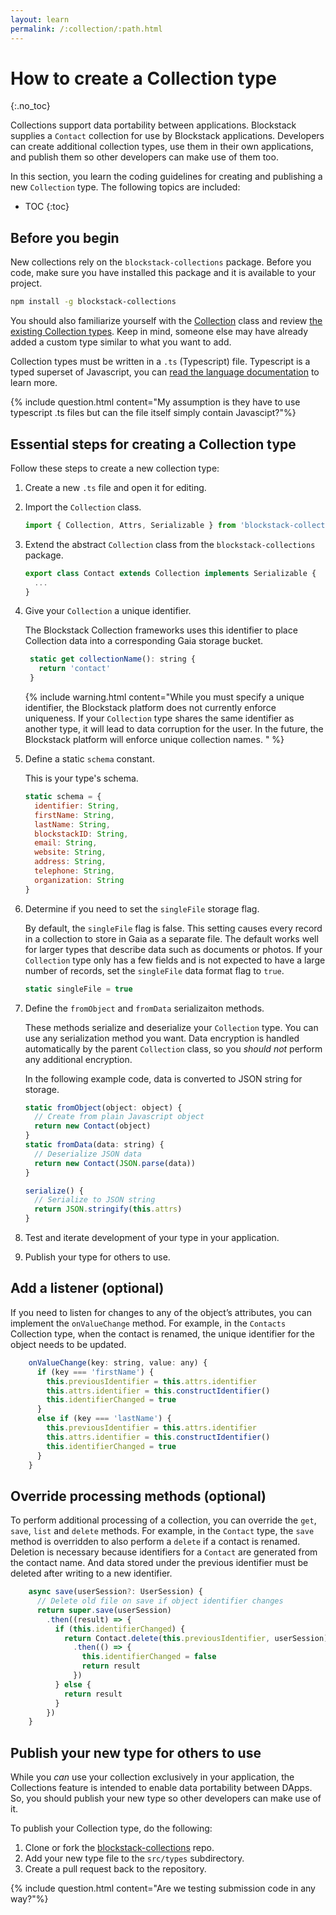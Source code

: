 ```yaml
---
layout: learn
permalink: /:collection/:path.html
---
```

# How to create a Collection type
{:.no_toc}

Collections support data portability between applications. Blockstack supplies a `Contact` collection for use by Blockstack applications. Developers can create additional collection types, use them in their own applications, and publish them so other developers can make use of them too. 

In this section, you learn the coding guidelines for creating and publishing a new `Collection` type. The following topics are included:

* TOC
{:toc}

## Before you begin

New collections rely on the `blockstack-collections` package. Before you code, make sure you have installed this package and it is available to your project. 

```bash
npm install -g blockstack-collections
```

You should also familiarize yourself with the <a href="https://github.com/blockstack/blockstack-collections/blob/master/src/types/collection.ts" target="_blank">Collection</a> class and review <a href="https://github.com/blockstack/blockstack-collections/tree/master/src/types" type="_blank">the existing Collection types</a>. Keep in mind, someone else may have already added a custom type similar to what you want to add.

Collection types must be written in a `.ts` (Typescript) file. Typescript is a typed superset of Javascript, you can <a href="https://www.typescriptlang.org/" target="_blank">read the language documentation</a> to learn more.

{% include question.html content="My assumption is they have to use typescript .ts files but can the file itself simply contain Javascipt?"%}

## Essential steps for creating a Collection type 

Follow these steps to create a new collection type:

1. Create a new `.ts` file and open it for editing.
2. Import the `Collection` class.

    ```js
    import { Collection, Attrs, Serializable } from 'blockstack-collections'
    ```

3. Extend the abstract `Collection` class from the `blockstack-collections` package.

    ```js
    export class Contact extends Collection implements Serializable {
      ...
    }
    ```

4. Give your `Collection` a unique identifier. 
   
   The Blockstack Collection frameworks uses this identifier to place Collection data into a corresponding Gaia storage bucket. 

   ```js
    static get collectionName(): string {
      return 'contact'
    }
    ```

    {% include warning.html content="While you must specify a unique identifier, the Blockstack platform does not currently enforce uniqueness. If your <code>Collection</code> type shares the same identifier as another type, it will lead to data corruption for the user. In the future, the Blockstack platform will enforce unique collection names. " %}

5. Define a static `schema` constant.
  
   This is your type's schema.

    ```js
    static schema = {
      identifier: String,
      firstName: String,
      lastName: String,
      blockstackID: String,
      email: String,
      website: String,
      address: String,
      telephone: String,
      organization: String
    }
    ```

6. Determine if you need to set the `singleFile` storage flag. 

    By default, the `singleFile` flag is false. This setting causes every record in a collection to store in Gaia as a separate file. The default works well for larger types that describe data such as documents or photos. If your `Collection` type only has a few fields and is not expected to have a large number of records, set the `singleFile` data format flag to `true`.

    ```js
    static singleFile = true
    ```    

7. Define the `fromObject` and `fromData` serializaiton methods.

   These methods serialize and deserialize your `Collection` type. You can use any serialization method you want.  Data encryption is handled automatically by the parent `Collection` class, so you *should not* perform any additional encryption. 
   
   In the following example code, data is converted to JSON string for storage.

    ```js
    static fromObject(object: object) {
      // Create from plain Javascript object
      return new Contact(object)
    }
    static fromData(data: string) {
      // Deserialize JSON data
      return new Contact(JSON.parse(data))
    }
    
    serialize() {
      // Serialize to JSON string
      return JSON.stringify(this.attrs)
    }
    ```

8. Test and iterate development of your type in your application.
9. Publish your type for others to use.

## Add a listener (optional)

If you need to listen for changes to any of the object’s attributes, you can implement the `onValueChange` method. For example, in the `Contacts` Collection type, when the contact is renamed, the unique identifier for the object needs to be updated.

```js
    onValueChange(key: string, value: any) {
      if (key === 'firstName') {
        this.previousIdentifier = this.attrs.identifier
        this.attrs.identifier = this.constructIdentifier()
        this.identifierChanged = true
      }
      else if (key === 'lastName') {
        this.previousIdentifier = this.attrs.identifier
        this.attrs.identifier = this.constructIdentifier()
        this.identifierChanged = true
      }
    }
```

## Override processing methods (optional)

To perform additional processing of a collection, you can override the `get`, `save`, `list` and `delete` methods. For example, in the `Contact` type, the `save` method is overridden to also perform a `delete` if a contact is renamed. Deletion is necessary because identifiers for a `Contact` are generated from the contact name. And data stored under the previous identifier must be deleted after writing to a new identifier. 

```js
    async save(userSession?: UserSession) {
      // Delete old file on save if object identifier changes
      return super.save(userSession)
        .then((result) => {
          if (this.identifierChanged) {
            return Contact.delete(this.previousIdentifier, userSession)
              .then(() => {
                this.identifierChanged = false
                return result
              })
          } else {
            return result
          }
        })
    }
```

## Publish your new type for others to use

While you *can* use your collection exclusively in your application, the Collections feature is intended to enable data portability between DApps. So, you should publish your new type so other developers can make use of it.

To publish your Collection type, do the following:

1. Clone or fork the <a href="https://github.com/blockstack/blockstack-collections" target="_blank">blockstack-collections</a> repo.
2. Add your new type file to the `src/types` subdirectory.
3. Create a pull request back to the repository. 


{% include question.html content="Are we testing submission code in any way?"%}
